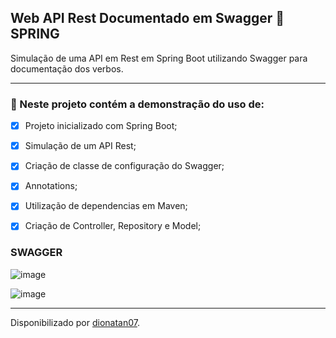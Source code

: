 <h2>
Web API Rest Documentado em Swagger &#128172; SPRING
</h2>

<p>Simulação de uma API em Rest em Spring Boot utilizando Swagger para documentação dos verbos.

<hr>

<h3>
🛑 Neste projeto contém a demonstração do uso de:
</h3>

- [x] Projeto inicializado com Spring Boot;
- [x] Simulação de um API Rest;
- [x] Criação de classe de configuração do Swagger;
- [x] Annotations;
- [x] Utilização de dependencias em Maven;
- [x] Criação de Controller, Repository e Model;


### SWAGGER

![image](https://user-images.githubusercontent.com/103437425/201757259-5e2f2f8f-b2b5-49c3-99eb-8dc9def72b4a.png)

![image](https://user-images.githubusercontent.com/103437425/201757517-dd0f454d-d1c1-488f-9758-4f4377f5f50c.png)

-------------

Disponibilizado por [dionatan07](https://www.linkedin.com/in/dionatandeandrade/ "LinkedIn").
